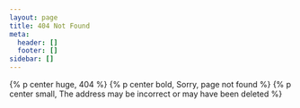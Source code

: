 ```yaml
---
layout: page
title: 404 Not Found
meta:
  header: []
  footer: []
sidebar: []
---
```


{% p center huge, 404 %}
{% p center bold, Sorry, page not found %}
{% p center small, The address may be incorrect or may have been deleted %}